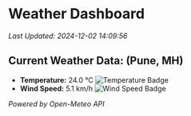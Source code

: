 
# Weather Dashboard

_Last Updated: 2024-12-02 14:09:56_

## Current Weather Data: (Pune, MH)
- **Temperature:** 24.0 °C ![Temperature Badge](https://img.shields.io/badge/Temperature-Medium%20Temp-green)
- **Wind Speed:** 5.1 km/h ![Wind Speed Badge](https://img.shields.io/badge/Wind%20Speed-Low%20Wind-blue)

*Powered by Open-Meteo API*
